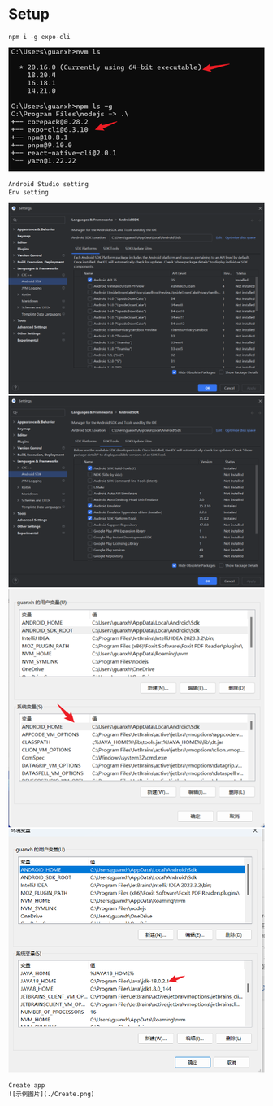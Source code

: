 # Setup

```
npm i -g expo-cli
```

![示例图片](./version.png)

```
Android Studio setting
Env setting

```

![示例图片](./SDKPlatforms.png)
![示例图片](./SDKTools.png)
![示例图片](./Setting.png)
![示例图片](./Java.png)

```
Create app
![示例图片](./Create.png)
```
